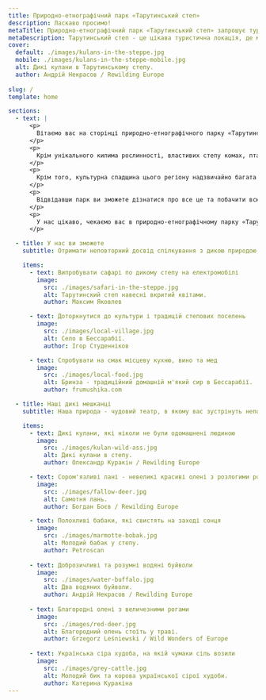 ```yaml
---
title: Природно-етнографічний парк «Тарутинський степ»
description: Ласкаво просимо!
metaTitle: Природно-етнографічний парк «Тарутинський степ» запрошує туристів
metaDescription: Тарутинський степ - це цікава туристична локація, де можна побачити дику природу та великих тварин
cover:
  default: ./images/kulans-in-the-steppe.jpg
  mobile: ./images/kulans-in-the-steppe-mobile.jpg  
  alt: Дикі кулани в Тарутинському степу.
  author: Андрій Некрасов / Rewilding Europe
  
slug: /
template: home

sections:
  - text: |
      <p>
        Вітаємо вас на сторінці природно-етнографічного парку «Тарутинський степ»! Наша мета - показати вам і зберегти для нащадків унікальну природу і культуру Тарутинського степу - одної з останніх збережених в первозданному вигляді степових ділянок України і Європи. Ви зможете побачити, як виглядали степи нашої країни сотні років тому, до того, як вони були освоєні людиною і перетворені на сільськогосподарські угіддя.
      </p>
      <p>
		Крім унікального килима рослинності, властивих степу комах, птахів і дрібних тварин, в Тарутинському степу ви зустрінете великих травоїдних тварин, що колись населяли степи - диких куланів, лякливих ланей, потішних сайгаків, розумних водяних буйволів, благородних оленів і величних українських сірих биків, які бродять по степу і формують його ландшафт і різноманітність.
      </p>
      <p>
		Крім того, культурна спадщина цього регіону надзвичайно багата та цікава - від курганів кіммерійців, скіфів і сарматів, до осель і традицій різних народностей, що мешкали на цих землях згодом - українців, росіян, молдован, німців та інших. Сучасна історія степу, нажаль, доволі драматична. Кілька років тому над Тарутинським степом нависла загроза знищення і тільки активна громадська кампанія дозволила зберегти цю унікальну територію, хоча третина степу була розорана і тепер потребує відновлення. 
      </p>
      <p>
		Відвідавши парк ви зможете дізнатися про все це та побачити всю красу та багатства степу на власні очі. Перегляньте сторінку «Послуги», щоб підібрати для себе найбільш цікавий варіант дозвілля в нашому парку. 
      </p>
      <p>
        У нас цікаво, чекаємо вас в природно-етнографічному парку «Тарутинський степ»!
      </p>

  - title: У нас ви зможете
    subtitle: Отримати неповторний досвід спілкування з дикою природою, культурою та кухнею Бессарабії, які збереглися до наших днів.

    items:
      - text: Випробувати сафарі по дикому степу на електромобілі
        image:
          src: ./images/safari-in-the-steppe.jpg
          alt: Тарутинский степ навесні вкритий квітами.
          author: Максим Яковлев

      - text: Доторкнутися до культури і традицій степових поселень
        image:
          src: ./images/local-village.jpg
          alt: Село в Бессарабії.
          author: Ігор Студенніков

      - text: Спробувати на смак місцеву кухню, вино та мед
        image:
          src: ./images/local-food.jpg
          alt: Бринза - традиційний домашній м'який сир в Бессарабії.
          author: frumushika.com

  - title: Наші дикі мешканці
    subtitle: Наша природа - чудовий театр, в якому вас зустрінуть неповторні актори

    items:
      - text: Дикі кулани, які ніколи не були одомашнені людиною
        image:
          src: ./images/kulan-wild-ass.jpg
          alt: Дикі кулани в степу.
          author: Олександр Куракін / Rewilding Europe

      - text: Сором'язливі лані - невеликі красиві олені з розлогими рогами
        image:
          src: ./images/fallow-deer.jpg
          alt: Самотня лань.
          author: Богдан Боєв / Rewilding Europe

      - text: Полохливі бабаки, які свистять на заході сонця
        image:
          src: ./images/marmotte-bobak.jpg
          alt: Молодий бабак у степу.
          author: Petroscan
		  
	  - text: Доброзичливі та розумні водяні буйволи
        image:
          src: ./images/water-buffalo.jpg
          alt: Два водяних буйволи.
          author: Андрій Некрасов / Rewilding Europe
		  
      - text: Благородні олені з величезними рогами
        image:
          src: ./images/red-deer.jpg
          alt: Благородний олень стоїть у траві.
          author: Grzegorz Leśniewski / Wild Wonders of Europe
		  
      - text: Українська сіра худоба, на якій чумаки сіль возили
        image:
          src: ./images/grey-cattle.jpg
          alt: Молодий бик та корова української сірої худоби.
          author: Катерина Куракіна
---
```


